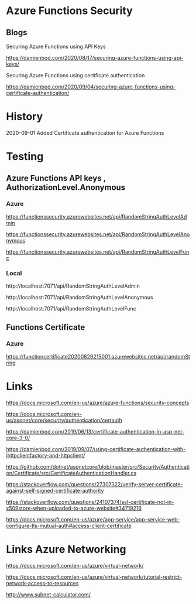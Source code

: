 # Azure Functions Security

## Blogs

Securing Azure Functions using API Keys

https://damienbod.com/2020/08/17/securing-azure-functions-using-api-keys/

Securing Azure Functions using certificate authentication

https://damienbod.com/2020/09/04/securing-azure-functions-using-certificate-authentication/

# History

2020-09-01 Added Certificate authentication for Azure Functions

# Testing

## Azure Functions API keys , AuthorizationLevel.Anonymous

### Azure

https://functionssecurity.azurewebsites.net/api/RandomStringAuthLevelAdmin

https://functionssecurity.azurewebsites.net/api/RandomStringAuthLevelAnonymous

https://functionssecurity.azurewebsites.net/api/RandomStringAuthLevelFunc

### Local

http://localhost:7071/api/RandomStringAuthLevelAdmin

http://localhost:7071/api/RandomStringAuthLevelAnonymous

http://localhost:7071/api/RandomStringAuthLevelFunc

## Functions Certificate

### Azure

https://functioncertificate20200829215001.azurewebsites.net/api/randomString


# Links

https://docs.microsoft.com/en-us/azure/azure-functions/security-concepts

https://docs.microsoft.com/en-us/aspnet/core/security/authentication/certauth

https://damienbod.com/2019/06/13/certificate-authentication-in-asp-net-core-3-0/

https://damienbod.com/2019/09/07/using-certificate-authentication-with-ihttpclientfactory-and-httpclient/

https://github.com/dotnet/aspnetcore/blob/master/src/Security/Authentication/Certificate/src/CertificateAuthenticationHandler.cs
                
https://stackoverflow.com/questions/27307322/verify-server-certificate-against-self-signed-certificate-authority

https://stackoverflow.com/questions/24107374/ssl-certificate-not-in-x509store-when-uploaded-to-azure-website#34719216

https://docs.microsoft.com/en-us/azure/app-service/app-service-web-configure-tls-mutual-auth#access-client-certificate


# Links Azure Networking

https://docs.microsoft.com/en-us/azure/virtual-network/

https://docs.microsoft.com/en-us/azure/virtual-network/tutorial-restrict-network-access-to-resources

http://www.subnet-calculator.com/